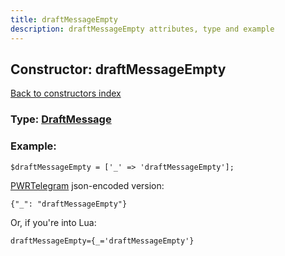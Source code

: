 ```yaml
---
title: draftMessageEmpty
description: draftMessageEmpty attributes, type and example
---
```

## Constructor: draftMessageEmpty  
[Back to constructors index](index.md)






### Type: [DraftMessage](../types/DraftMessage.md)


### Example:

```
$draftMessageEmpty = ['_' => 'draftMessageEmpty'];
```  

[PWRTelegram](https://pwrtelegram.xyz) json-encoded version:

```
{"_": "draftMessageEmpty"}
```


Or, if you're into Lua:  


```
draftMessageEmpty={_='draftMessageEmpty'}

```



